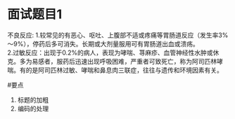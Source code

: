 # 面试题目1



不良反应:
1.较常见的有恶心、呕吐、上腹部不适或疼痛等胃肠道反应（发生率3%～9%），停药后多可消失。长期或大剂量服用可有胃肠道出血或溃疡。
<br/>2.过敏反应：出现于0.2%的病人，表现为哮喘、荨麻疹、血管神经性水肿或休克。多为易感者，服药后迅速出现呼吸困难，严重者可致死亡，称为阿司匹林哮喘。有的是阿司匹林过敏、哮喘和鼻息肉三联症，往往与遗传和环境因素有关。


#要点

1. 标题的加粗
2. 编码的处理